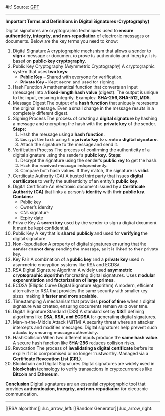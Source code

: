 #it1 
Source: [GPT](https://chatgpt.com/c/67c585b6-e260-8009-bae0-30b0ea684d33)

---
**Important Terms and Definitions in Digital Signatures (Cryptography)**

Digital signatures are cryptographic techniques used to **ensure authenticity, integrity, and non-repudiation** of electronic messages or documents. Below are the key terms you need to know:

1. Digital Signature
	A cryptographic mechanism that allows a sender to **sign** a message or document to prove its authenticity and integrity. It is based on **public-key cryptography**.
2. Public Key Cryptography (Asymmetric Cryptography)
	A cryptographic system that uses **two keys**:
	- **Public Key** – Shared with everyone for verification.
	- **Private Key** – Kept secret and used for signing.
3. Hash Function
	A mathematical function that converts an input (message) into a **fixed-length hash value** (digest). The output is unique to the input, ensuring integrity.
	Examples: **SHA-256, SHA-512, MD5**.
4. Message Digest
	The output of a **hash function** that uniquely represents the original message. Even a small change in the message results in a completely different digest.
5. Signing Process
	The process of creating a **digital signature** by hashing a message and encrypting the hash with the **private key** of the sender.
	**Steps:**
	1. Hash the message using a **hash function**.
	2. Encrypt the hash using the **private key** to create a **digital signature**.
	3. Attach the signature to the message and send it.
6. Verification Process
	The process of confirming the authenticity of a digital signature using the sender’s **public key**.
	**Steps:**
	1. Decrypt the signature using the sender’s **public key** to get the hash.
	2. Hash the received message independently.
	3. Compare both hash values. If they match, the signature is **valid**.
7. Certificate Authority (CA)
	A trusted third party that issues **digital certificates** to verify the authenticity of an entity’s **public key**.
8. Digital Certificate
	An electronic document issued by a **Certificate Authority (CA)** that links a person’s **identity** with their **public key**.
	**Contains:**
	- Public key
	- Owner’s identity
	- CA’s signature
	- Expiry date
9. Private Key
	A **secret key** used by the sender to sign a digital document. It must be kept confidential.
10. Public Key
	A key that is **shared publicly** and used for **verifying** the digital signature.
11. Non-Repudiation
	A property of digital signatures ensuring that the **sender cannot deny** sending the message, as it is linked to their private key.
12. Key Pair
	A combination of a **public key** and a **private key** used in asymmetric encryption systems like RSA and ECDSA.
13. RSA Digital Signature Algorithm
	A widely used **asymmetric cryptographic algorithm** for creating digital signatures. Uses **modular exponentiation** and **factorization of large primes**.
14. ECDSA (Elliptic Curve Digital Signature Algorithm)
	A modern, efficient alternative to RSA that provides the same security with smaller key sizes, making it **faster and more scalable**.
15. Timestamping
	A mechanism that provides **proof of time** when a digital signature was created, ensuring documents remain valid over time.
16. Digital Signature Standard (DSS)
	A standard set by **NIST** defining algorithms like **DSA, RSA, and ECDSA** for generating digital signatures.
17. Man-in-the-Middle Attack (MITM)
	A security threat where an attacker intercepts and modifies messages. Digital signatures help prevent such attacks by ensuring message authenticity.
18. Hash Collision
	When two different inputs produce the **same hash value**. A secure hash function like **SHA-256** reduces collision risks.
19. Revocation
	The process of **invalidating a digital certificate** before its expiry if it is compromised or no longer trustworthy. Managed via a **Certificate Revocation List (CRL)**.
20. Blockchain and Digital Signatures
	Digital signatures are widely used in **blockchain** technology to verify transactions in cryptocurrencies like **Bitcoin** and **Ethereum**.

**Conclusion**
Digital signatures are an essential cryptographic tool that provides **authentication, integrity, and non-repudiation** for electronic communication.

---
[[RSA algorithm]] :luc_arrow_left:
[[Random Generator]] :luc_arrow_right: